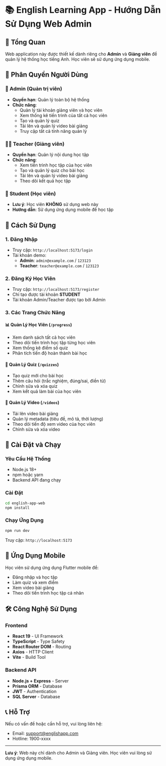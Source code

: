 # 📚 English Learning App - Hướng Dẫn Sử Dụng Web Admin

## 🎯 Tổng Quan

Web application này được thiết kế dành riêng cho **Admin** và **Giảng viên** để quản lý hệ thống học tiếng Anh. Học viên sẽ sử dụng ứng dụng mobile.

## 👥 Phân Quyền Người Dùng

### 🔑 Admin (Quản trị viên)
- **Quyền hạn**: Quản lý toàn bộ hệ thống
- **Chức năng**:
  - Quản lý tài khoản giảng viên và học viên
  - Xem thống kê tiến trình của tất cả học viên
  - Tạo và quản lý quiz
  - Tải lên và quản lý video bài giảng
  - Truy cập tất cả tính năng quản lý

### 👨‍🏫 Teacher (Giảng viên)
- **Quyền hạn**: Quản lý nội dung học tập
- **Chức năng**:
  - Xem tiến trình học tập của học viên
  - Tạo và quản lý quiz cho bài học
  - Tải lên và quản lý video bài giảng
  - Theo dõi kết quả học tập

### 📱 Student (Học viên)
- **Lưu ý**: Học viên **KHÔNG** sử dụng web này
- **Hướng dẫn**: Sử dụng ứng dụng mobile để học tập

## 🚀 Cách Sử Dụng

### 1. Đăng Nhập
- Truy cập: `http://localhost:5173/login`
- Tài khoản demo:
  - **Admin**: `admin@example.com` / `123123`
  - **Teacher**: `teacher@example.com` / `123123`

### 2. Đăng Ký Học Viên
- Truy cập: `http://localhost:5173/register`
- Chỉ tạo được tài khoản **STUDENT**
- Tài khoản Admin/Teacher được tạo bởi Admin

### 3. Các Trang Chức Năng

#### 📊 Quản Lý Học Viên (`/progress`)
- Xem danh sách tất cả học viên
- Theo dõi tiến trình học tập từng học viên
- Xem thống kê điểm số quiz
- Phân tích tiến độ hoàn thành bài học

#### 🧠 Quản Lý Quiz (`/quizzes`)
- Tạo quiz mới cho bài học
- Thêm câu hỏi (trắc nghiệm, đúng/sai, điền từ)
- Chỉnh sửa và xóa quiz
- Xem kết quả làm bài của học viên

#### 🎥 Quản Lý Video (`/videos`)
- Tải lên video bài giảng
- Quản lý metadata (tiêu đề, mô tả, thời lượng)
- Theo dõi tiến độ xem video của học viên
- Chỉnh sửa và xóa video

## 🔧 Cài Đặt và Chạy

### Yêu Cầu Hệ Thống
- Node.js 18+
- npm hoặc yarn
- Backend API đang chạy

### Cài Đặt
```bash
cd english-app-web
npm install
```

### Chạy Ứng Dụng
```bash
npm run dev
```

Truy cập: `http://localhost:5173`

## 📱 Ứng Dụng Mobile

Học viên sử dụng ứng dụng Flutter mobile để:
- Đăng nhập và học tập
- Làm quiz và xem điểm
- Xem video bài giảng
- Theo dõi tiến trình học tập cá nhân

## 🛠️ Công Nghệ Sử Dụng

### Frontend
- **React 19** - UI Framework
- **TypeScript** - Type Safety
- **React Router DOM** - Routing
- **Axios** - HTTP Client
- **Vite** - Build Tool

### Backend API
- **Node.js + Express** - Server
- **Prisma ORM** - Database
- **JWT** - Authentication
- **SQL Server** - Database

## 📞 Hỗ Trợ

Nếu có vấn đề hoặc cần hỗ trợ, vui lòng liên hệ:
- Email: support@englishapp.com
- Hotline: 1900-xxxx

---

**Lưu ý**: Web này chỉ dành cho Admin và Giảng viên. Học viên vui lòng sử dụng ứng dụng mobile.



















